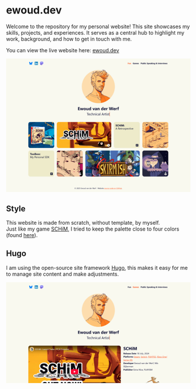 # ewoud.dev

Welcome to the repository for my personal website! This site showcases my skills, projects, and experiences. It serves as a central hub to highlight my work, background, and how to get in touch with me.

You can view the live website here: [ewoud.dev](https://ewoud.dev/)

![Screenshot from the ewoud.dev front page.](screenshots/front-page.jpg)
## Style
This website is made from scratch, without template, by myself.  
Just like my game [SCHiM](https://schimgame.com/), I tried to keep the palette close to four colors (found [here](https://colorhunt.co/palette/121435faf9f0edebcaff5722)).
## Hugo
I am using the open-source site framework [Hugo](https://gohugo.io/), this makes it easy for me to manage site content and make adjustments.

![Screenshot from the ewoud.dev front page.](screenshots/schim-page.jpg)
